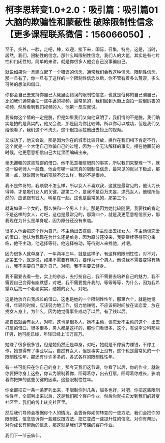# 柯李思转变1.0+2.0：吸引篇：吸引篇01 大脑的欺骗性和蒙蔽性 破除限制性信念【更多课程联系微信：156066050】.

至于，突养，一脸，走吧，棟，欢迎，接下来，国际，召集，特务，这是，当时，居然，我们，限制性的信念，那什么叫限制性信念，我们人的大佬，其实是有七片性和门闭性的，简单的来讲，就是你很多人他会自己没事骗自己。

就说如果你一旦建立起了一个错误的信念，通常我们会教这种信念，限制性信念，那一旦有了，你一旦有了这样的一个限制性信念以后，你不管有着多么荒谬，多么可笑的想法和借口。

你都会自己去支持你自己大佬里面错误的限制性信念，也就是俗称的自己骗自己，比如我们通常会拍一些牛逼的视频，最常见的，我们回到大街上面拍一些很厉害的视频，然后看到我们视频的人，他第一反应就说。

我操你这个情的一定是脱，但是如果我们又向他证明了，我们情的不是脱，我们确实是拍的是真实的，他又会说，那是因为你比较帅，所以你可以成功，但是我们又给他看了，我们这个不洗头，这个很拉丽拉他出去搭上的视频。

又成功了，他又会说，那是因为你在的城市比较开放，换作在我们相下肯定不行，这个就是一个大佬自己欺骗自己的过程，因为一个无法解释的事实，摆在他面前的时候，他更愿意相信自己大佬里面编辑出来。

毫无邏輯的这些荒谬的借口，他不愿意相信眼前的事实，所以我们来整理一下，就说一般老师人一般蠢，他会有哪一些天真的限制性信念，最常见的就以下极点，那第一点，就说因为我的项貌不怎么样，我的不是很帅。

我不是帅哥的，我项貌不怎么样，所以女人不喜欢我，这就是最常见的，他认为长得帅，才是吸引女人的关键，那第二个，是我不是百万夫妄，漂亮女人，他理所当然的，应该跟有钱人，明星在一起，这也是最常见的，那第三个。

就说如果一个女的，那么快和一个男人上出，那是因为她比较随便，我要找的肯定不是这样的女人，对吧，这也是最常见的，那第四个，就是我更愿意相信原分，那我现在为什么是单身呢，因为原分还没有来临。

很多人他会把这个作为自己，不主动出去搭扇，不主动出去找女人，不主动谈恋爱的借口，他认为我现在为什么还是单身，因为原分还没来，我要继续等待原分来临，他不主动，他选择等待，他选择被动，等待别人来找他，对吧。

因为很多人就单身了，一年两年三年，就是这样子，有这样的限制性性，对不对，那第五个，就是说，如果不需要有魅力，要作为一个男人，他说我不需要变得有魅力，我不需要自己提升自己，对吧，我不需要去健身。

我不需要去看一些，实上的杂志，去打扮自己，我不需要去培养自己的魅力，我不需要自己变得有幽默感，对吧，我不需要提升我的，等等等等，为什么，因为我希望以后找一个老老实实，结婚的女人，对吧。

这是她放弃自我成长的借口，这也是她的一个限制性性年，那第六个，就是她觉得，年轻的时候，应该努力地工作，努力地赚钱，不应该把时间放在谈恋爱，放在找女人身上，为什么，因为她觉得事业成功了以后，有了钱以后。

那自然就会有女人，对吧，这也是很多人，她不主动，谈恋爱不主动的这个，出去打扇的借口，很多很多，男人都是这样的，那你们看很多，这个，有说李公科那些IT男，她可能已经，年轻已经上10万百万。

她赚了很多很多钱，但是她仍然还是单身，对吧，她就是不停努力赚钱，不停工作，她觉得有了事业以后，自然有女人，但是事实上没有，这个也是最常见的一个限制性性年，那还有许许多多的，各式各样的限制性性年。

有一些可能只在你自己的身上，那今天我们这节课，你看了以后，你的作业，就说你要把你身上这些，你认为限制着你，阻碍着你，出去打扇，阻碍着你成长，影响着你把妹的这些关键的因素，这些限制性性年。

你全部把它一条一条罗列出来，不限制你列几条，越多也好，对吧，你把这些限制性性年，全部列出来以后，这是我们那个客户作业，然后你就把它发到我们的转变社区里，我们的线上转变社区里。

然后我们导师会根据你个人的情况，会告诉你如何转变的一些方法，我们会把你的限制性，信念告诉你一些建议跟方法，把它变成一些提升性的信念，对你有帮助，对你成长有帮助的信念，那这就是我们这节课的客户作业。

我们下一节云仙仙。